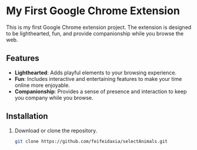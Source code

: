 # My First Google Chrome Extension

This is my first Google Chrome extension project. The extension is designed to be lighthearted, fun, and provide companionship while you browse the web.

## Features

- **Lighthearted**: Adds playful elements to your browsing experience.
- **Fun**: Includes interactive and entertaining features to make your time online more enjoyable.
- **Companionship**: Provides a sense of presence and interaction to keep you company while you browse.

## Installation

1. Download or clone the repository.
   ```sh
   git clone https://github.com/feifeidaxia/selectAnimals.git
